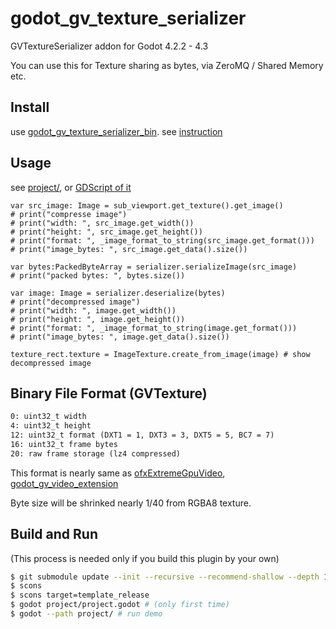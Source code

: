 # godot_gv_texture_serializer

GVTextureSerializer addon for Godot 4.2.2 - 4.3

You can use this for Texture sharing as bytes, via ZeroMQ / Shared Memory etc.

## Install

use [godot_gv_texture_serializer_bin](https://github.com/funatsufumiya/godot_gv_texture_serializer_bin). see [instruction](https://github.com/funatsufumiya/godot_gv_texture_serializer_bin/blob/main/README.md)

## Usage

see [project/](project/), or [GDScript of it](project/test.gd)

```gdscript
var src_image: Image = sub_viewport.get_texture().get_image()
# print("compresse image")
# print("width: ", src_image.get_width())
# print("height: ", src_image.get_height())
# print("format: ", _image_format_to_string(src_image.get_format()))
# print("image_bytes: ", src_image.get_data().size())

var bytes:PackedByteArray = serializer.serializeImage(src_image)
# print("packed bytes: ", bytes.size())

var image: Image = serializer.deserialize(bytes)
# print("decompressed image")
# print("width: ", image.get_width())
# print("height: ", image.get_height())
# print("format: ", _image_format_to_string(image.get_format()))
# print("image_bytes: ", image.get_data().size())

texture_rect.texture = ImageTexture.create_from_image(image) # show decompressed image
```


## Binary File Format (GVTexture)

```txt
0: uint32_t width
4: uint32_t height
12: uint32_t format (DXT1 = 1, DXT3 = 3, DXT5 = 5, BC7 = 7)
16: uint32_t frame bytes
20: raw frame storage (lz4 compressed)
```

This format is nearly same as [ofxExtremeGpuVideo](https://github.com/Ushio/ofxExtremeGpuVideo), [godot_gv_video_extension](https://github.com/funatsufumiya/godot_gv_video_extension)

Byte size will be shrinked nearly 1/40 from RGBA8 texture.

## Build and Run

(This process is needed only if you build this plugin by your own)

```bash
$ git submodule update --init --recursive --recommend-shallow --depth 1
$ scons
$ scons target=template_release
$ godot project/project.godot # (only first time)
$ godot --path project/ # run demo
```
